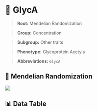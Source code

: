 # 🧪 GlycA

> **Root:** Mendelian Randomization

> **Group:** Concentration  

> **Subgroup:** Other traits

> **Phenotype:** Glycoprotein Acetyls  

> **Abbreviations:** `GlycA`

## 🧬 Mendelian Randomization  

<img src="/MR/Figures/Inverse/GlycA.png"/>


## 📊 Data Table


<CsvTableMRI src="/public/MR/Data/Inverse/GlycA.csv"/>
